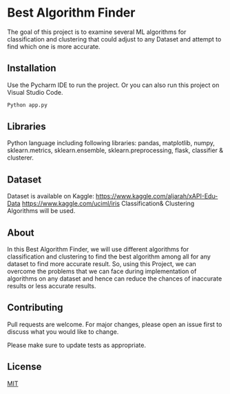 
# Best Algorithm Finder

The goal of this project is to examine several ML algorithms for classification and clustering
that could adjust to any Dataset and attempt to find which one is more accurate.

## Installation

Use the Pycharm IDE to run the project.
Or you can also run this project on Visual Studio Code.

```bash
Python app.py
```

## Libraries
Python language including following libraries: pandas, matplotlib, numpy, sklearn.metrics, sklearn.ensemble, sklearn.preprocessing, flask, classifier & clusterer.

## Dataset
Dataset is available on Kaggle:
https://www.kaggle.com/aljarah/xAPI-Edu-Data
https://www.kaggle.com/uciml/iris
Classification& Clustering Algorithms will be used.

## About
In this Best Algorithm Finder, we will use different algorithms for classification and
clustering to find the best algorithm among all for any dataset to find more accurate result. So,
using this Project, we can overcome the problems that we can face during implementation of
algorithms on any dataset and hence can reduce the chances of inaccurate results or less
accurate results.

## Contributing
Pull requests are welcome. For major changes, please open an issue first to discuss what you would like to change.

Please make sure to update tests as appropriate.

## License
[MIT](https://choosealicense.com/licenses/mit/)
